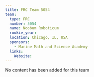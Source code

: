 ```yaml
---
title: FRC Team 5054
team:
  type: FRC
  number: 5054
  name: Noobum Roboticum
  rookie_year: 
  location: Chicago, IL, USA
  sponsors:
    - Marine Math and Science Academy
  links:
    Website: 
---
```

No content has been added for this team